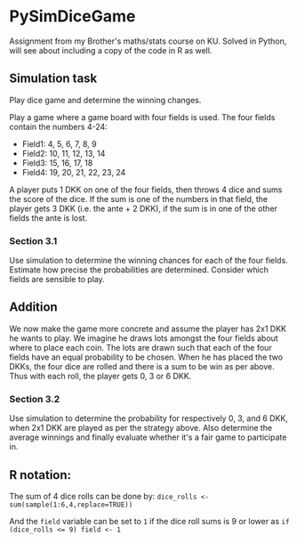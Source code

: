 # PySimDiceGame
Assignment from my Brother's maths/stats course on KU.
Solved in Python, will see about including a copy of the code in R as well.

## Simulation task
Play dice game and determine the winning changes.

Play a game where a game board with four fields is used.
The four fields contain the numbers 4-24:
- Field1: 4, 5, 6, 7, 8, 9
- Field2: 10, 11, 12, 13, 14
- Field3: 15, 16, 17, 18
- Field4: 19, 20, 21, 22, 23, 24

A player puts 1 DKK on one of the four fields, then throws 4 dice and sums the score of the dice.
If the sum is one of the numbers in that field, the player gets 3 DKK (i.e. the ante + 2 DKK), if the sum is in one of the other fields the ante is lost.

### Section 3.1
Use simulation to determine the winning chances for each of the four fields.
Estimate how precise the probabilities are determined.
Consider which fields are sensible to play.

## Addition
We now make the game more concrete and assume the player has 2x1 DKK he wants to play.
We imagine he draws lots amongst the four fields about where to place each coin. The lots are drawn such that each of the four fields have an equal probability to be chosen.
When he has placed the two DKKs, the four dice are rolled and there is a sum to be win as per above.
Thus with each roll, the player gets 0, 3 or 6 DKK.

### Section 3.2
Use simulation to determine the probability for respectively 0, 3, and 6 DKK, when 2x1 DKK are played as per the strategy above.
Also determine the average winnings and finally evaluate whether it's a fair game to participate in.


## R notation:
The sum of 4 dice rolls can be done by:
```dice_rolls <- sum(sample(1:6,4,replace=TRUE))```

And the `field` variable can be set to `1` if the dice roll sums is 9 or lower as ```if (dice_rolls <= 9) field <- 1```
